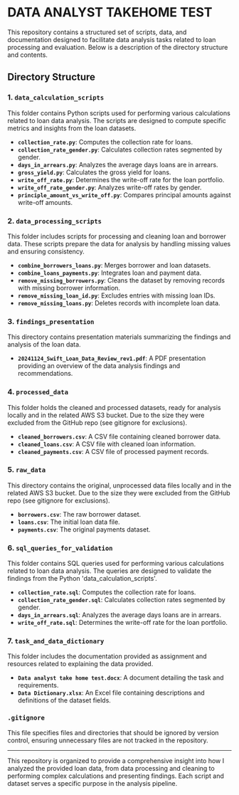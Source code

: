 # DATA ANALYST TAKEHOME TEST

This repository contains a structured set of scripts, data, and documentation designed to facilitate data analysis tasks related to loan processing and evaluation. Below is a description of the directory structure and contents.

## Directory Structure

### 1. `data_calculation_scripts`
This folder contains Python scripts used for performing various calculations related to loan data analysis. The scripts are designed to compute specific metrics and insights from the loan datasets.

- **`collection_rate.py`**: Computes the collection rate for loans.
- **`collection_rate_gender.py`**: Calculates collection rates segmented by gender.
- **`days_in_arrears.py`**: Analyzes the average days loans are in arrears.
- **`gross_yield.py`**: Calculates the gross yield for loans.
- **`write_off_rate.py`**: Determines the write-off rate for the loan portfolio.
- **`write_off_rate_gender.py`**: Analyzes write-off rates by gender.
- **`principle_amount_vs_write_off.py`**: Compares principal amounts against write-off amounts.

### 2. `data_processing_scripts`
This folder includes scripts for processing and cleaning loan and borrower data. These scripts prepare the data for analysis by handling missing values and ensuring consistency.

- **`combine_borrowers_loans.py`**: Merges borrower and loan datasets.
- **`combine_loans_payments.py`**: Integrates loan and payment data.
- **`remove_missing_borrowers.py`**: Cleans the dataset by removing records with missing borrower information.
- **`remove_missing_loan_id.py`**: Excludes entries with missing loan IDs.
- **`remove_missing_loans.py`**: Deletes records with incomplete loan data.

### 3. `findings_presentation`
This directory contains presentation materials summarizing the findings and analysis of the loan data.

- **`20241124_Swift_Loan_Data_Review_rev1.pdf`**: A PDF presentation providing an overview of the data analysis findings and recommendations.

### 4. `processed_data`
This folder holds the cleaned and processed datasets, ready for analysis locally and in the related AWS S3 bucket. Due to the size they were excluded from the GitHub repo (see gitignore for exclusions).

- **`cleaned_borrowers.csv`**: A CSV file containing cleaned borrower data.
- **`cleaned_loans.csv`**: A CSV file with cleaned loan information.
- **`cleaned_payments.csv`**: A CSV file of processed payment records.

### 5. `raw_data`
This directory contains the original, unprocessed data files locally and in the related AWS S3 bucket. Due to the size they were excluded from the GitHub repo (see gitignore for exclusions).

- **`borrowers.csv`**: The raw borrower dataset.
- **`loans.csv`**: The initial loan data file.
- **`payments.csv`**: The original payments dataset.

### 6. `sql_queries_for_validation`
This folder contains SQL queries used for performing various calculations related to loan data analysis. The queries are designed to validate the findings from the Python 'data_calculation_scripts'.

- **`collection_rate.sql`**: Computes the collection rate for loans.
- **`collection_rate_gender.sql`**: Calculates collection rates segmented by gender.
- **`days_in_arrears.sql`**: Analyzes the average days loans are in arrears.
- **`write_off_rate.sql`**: Determines the write-off rate for the loan portfolio.

### 7. `task_and_data_dictionary`
This folder includes the documentation provided as assignment and resources related to explaining the data provided.

- **`Data analyst take home test.docx`**: A document detailing the task and requirements.
- **`Data Dictionary.xlsx`**: An Excel file containing descriptions and definitions of the dataset fields.

### `.gitignore`
This file specifies files and directories that should be ignored by version control, ensuring unnecessary files are not tracked in the repository.

---

This repository is organized to provide a comprehensive insight into how I analyzed the provided loan data, from data processing and cleaning to performing complex calculations and presenting findings. Each script and dataset serves a specific purpose in the analysis pipeline.